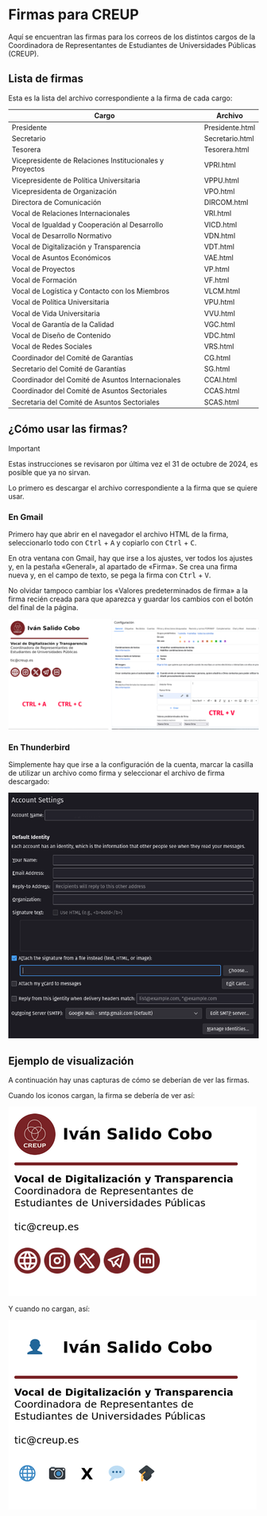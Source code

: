 # Firmas para CREUP

Aquí se encuentran las firmas para los correos de los distintos cargos de la Coordinadora de Representantes de Estudiantes de Universidades Públicas (CREUP).

## Lista de firmas

Esta es la lista del archivo correspondiente a la firma de cada cargo:

| Cargo                                                    | Archivo         |
| -------------------------------------------------------- | --------------- |
| Presidente                                               | Presidente.html |
| Secretario                                               | Secretario.html |
| Tesorera                                                 | Tesorera.html   |
| Vicepresidente de Relaciones Institucionales y Proyectos | VPRI.html       |
| Vicepresidente de Política Universitaria                 | VPPU.html       |
| Vicepresidenta de Organización                           | VPO.html        |
| Directora de Comunicación                                | DIRCOM.html     |
| Vocal de Relaciones Internacionales                      | VRI.html        |
| Vocal de Igualdad y Cooperación al Desarrollo            | VICD.html       |
| Vocal de Desarrollo Normativo                            | VDN.html        |
| Vocal de Digitalización y Transparencia                  | VDT.html        |
| Vocal de Asuntos Económicos                              | VAE.html        |
| Vocal de Proyectos                                       | VP.html         |
| Vocal de Formación                                       | VF.html         |
| Vocal de Logística y Contacto con los Miembros           | VLCM.html       |
| Vocal de Política Universitaria                          | VPU.html        |
| Vocal de Vida Universitaria                              | VVU.html        |
| Vocal de Garantía de la Calidad                          | VGC.html        |
| Vocal de Diseño de Contenido                             | VDC.html        |
| Vocal de Redes Sociales                                  | VRS.html        |
| Coordinador del Comité de Garantías                      | CG.html         |
| Secretario del Comité de Garantías                       | SG.html         |
| Coordinador del Comité de Asuntos Internacionales        | CCAI.html       |
| Coordinador del Comité de Asuntos Sectoriales            | CCAS.html       |
| Secretaria del Comité de Asuntos Sectoriales             | SCAS.html       |

## ¿Cómo usar las firmas?

> [!IMPORTANT]
> Estas instrucciones se revisaron por última vez el 31 de octubre de 2024, es posible que ya no sirvan.

Lo primero es descargar el archivo correspondiente a la firma que se quiere usar.

### En Gmail

Primero hay que abrir en el navegador el archivo HTML de la firma, seleccionarlo todo con <kbd>Ctrl</kbd> + <kbd>A</kbd> y copiarlo con <kbd>Ctrl</kbd> + <kbd>C</kbd>.

En otra ventana con Gmail, hay que irse a los ajustes, ver todos los ajustes y, en la pestaña «General», al apartado de «Firma». Se crea una firma nueva y, en el campo de texto, se pega la firma con <kbd>Ctrl</kbd> + <kbd>V</kbd>.

No olvidar tampoco cambiar los «Valores predeterminados de firma» a la firma recién creada para que aparezca y guardar los cambios con el botón del final de la página.

![Captura de pantalla de la firma y los ajustes de Gmail](../img/gmail.png)

### En Thunderbird

Simplemente hay que irse a la configuración de la cuenta, marcar la casilla de utilizar un archivo como firma y seleccionar el archivo de firma descargado:

![Captura de pantalla de la ventana de configuración de la cuenta de Thunderbird](../img/thunderbird.png)

## Ejemplo de visualización

A continuación hay unas capturas de cómo se deberían de ver las firmas.

Cuando los iconos cargan, la firma se debería de ver así:

![Firma de Iván Salido Cobo como Vocal de Digitalización y Transparencia de CREUP en la que los iconos cargan](../img/creup.png)

Y cuando no cargan, así:

![Firma de Iván Salido Cobo como Vocal de Digitalización y Transparencia de CREUP en la que los iconos no cargan](../img/creup-no-icons.png)
